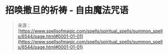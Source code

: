 <!--yml

category: 未分类

date: 2024-06-12 18:41:15

-->

# 招唤撒旦的祈祷 - 自由魔法咒语

> 来源：[https://www.spellsofmagic.com/spells/spiritual_spells/summon_spells/6544/page.html#0001-01-01](https://www.spellsofmagic.com/spells/spiritual_spells/summon_spells/6544/page.html#0001-01-01)
